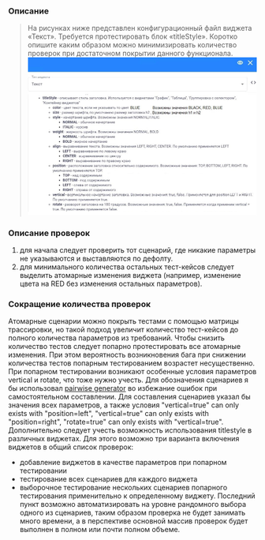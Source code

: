 ### Описание
> На рисунках ниже представлен конфигурационный файл виджета «Текст». Требуется протестировать блок «titleStyle». Коротко опишите каким образом можно минимизировать количество проверок при достаточном покрытии данного функционала. ![Конфигурационный файл виджета "Текст"](https://github.com/Ordbe/Titlestyle_field/blob/main/%D0%9A%D0%BE%D0%BD%D1%84%D0%B8%D0%B3%D1%83%D1%80%D0%B0%D1%86%D0%B8%D1%8F%20%D0%BF%D0%BE%D0%BB%D1%8F%20%D1%82%D0%B5%D0%BA%D1%81%D1%82.png)

### Описание проверок
1. для начала следует проверить тот сценарий, где никакие параметры не указываются и выставляются по дефолту.
2. для минимального количества остальных тест-кейсов следует выделить атомарные изменения виджета (например, изменение цвета на RED без изменения остальных параметров). 

### Сокращение количества проверок  
  Атомарные сценарии можно покрыть тестами с помощью матрицы трассировки, но такой подход увеличит количество тест-кейсов до полного количества параметров из требований. Чтобы снизить количество тестов следует попарно протестировать все атомарные изменения. При этом вероятность возникновения бага при снижении количества тестов попарным тестированием возрастет несущественно. 
  При попарном тестировании возникают особенные условия параметров vertical и rotate, что тоже нужно учесть. Для обозначения сценариев я бы использовал [pairwise generator](https://pairwise.teremokgames.com/) во избежание ошибок при самостоятельном составлении. Для составления сценариев указал бы значения всех параметров, а также условия "vertical=true" can only exists with "position=left", "vertical=true" can only exists with "position=right", "rotate=true" can only exists with "vertical=true". 
	Дополнительно следует учесть возможность использования titlestyle в различных виджетах. Для этого возможно три варианта включения виджетов в общий список проверок:
- добавление виджетов в качестве параметров при попарном тестировании
- тестирование всех сценариев для каждого виджета
- выборочное тестирование нескольких сценариев попарного тестирования применительно к определенному виджету.
Последний пункт возможно автоматизировать на уровне рандомного выбора одного из сценариев, таким образом проверка не будет занимать много времени, а в перспективе основной массив проверок будет выполнен в полном или почти полном объеме.
